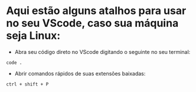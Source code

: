 # Aqui estão alguns atalhos para usar no seu VScode, caso sua máquina seja Linux:

+ Abra seu código direto no VScode digitando o seguinte no seu terminal:
```
code .
```

+ Abrir comandos rápidos de suas extensões baixadas:
```
ctrl + shift + P
```
